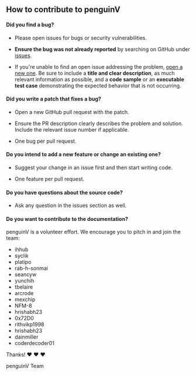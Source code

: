 ## How to contribute to penguinV

#### **Did you find a bug?**

* Please open issues for bugs or security vulnerabilities.

* **Ensure the bug was not already reported** by searching on GitHub under [issues](https://github.com/ihhub/penguinV/issues).

* If you're unable to find an open issue addressing the problem, [open a new one](https://github.com/ihhub/penguinV/issues/new). Be sure to include a **title and clear description**, as much relevant information as possible, and a **code sample** or an **executable test case** demonstrating the expected behavior that is not occurring.

#### **Did you write a patch that fixes a bug?**

* Open a new GitHub pull request with the patch.

* Ensure the PR description clearly describes the problem and solution. Include the relevant issue number if applicable.

* One bug per pull request. 

#### **Do you intend to add a new feature or change an existing one?**

* Suggest your change in an issue first and then start writing code.

* One feature per pull request. 

#### **Do you have questions about the source code?**

* Ask any question in the issues section as well. 

#### **Do you want to contribute to the documentation?**

penguinV is a volunteer effort. We encourage you to pitch in and join the team:

* ihhub
* syclik
* platipo
* rab-h-sonmai
* seancyw
* yunchih
* tbelaire
* arcrode
* mexchip
* NFM-8
* hrishabh23
* 0x72D0
* rithvikp1998
* hrishabh23
* dainmiller
* coderdecoder01

Thanks! :heart: :heart: :heart:

penguinV Team
